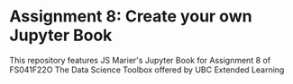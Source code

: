 # Assignment 8: Create your own Jupyter Book
This repository features JS Marier's Jupyter Book for Assignment 8 of FS041F22O The Data Science Toolbox offered by UBC Extended Learning
